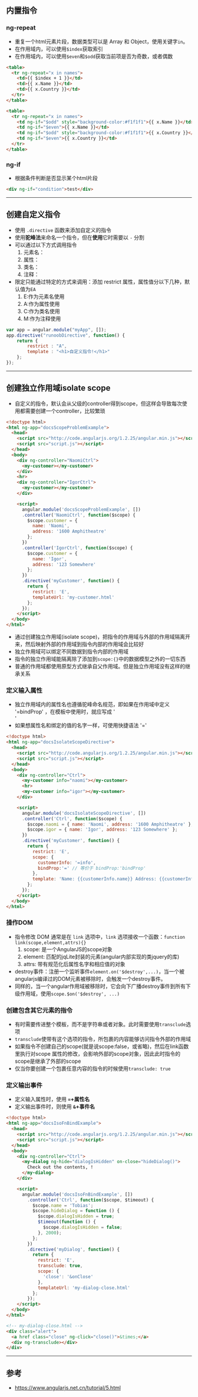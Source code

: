## 内置指令
### ng-repeat 
- 重复一个html元素片段，数据类型可以是 Array 和 Object，使用关键字`in`。
- 在作用域内，可以使用`$index`获取索引
- 在作用域内，可以使用`$even`和`$odd`获取当前项是否为奇数，或者偶数
```html
<table>
  <tr ng-repeat="x in names">
    <td>{{ $index + 1 }}</td>
    <td>{{ x.Name }}</td>
    <td>{{ x.Country }}</td>
  </tr>
</table>

<table>
  <tr ng-repeat="x in names">
    <td ng-if="$odd" style="background-color:#f1f1f1">{{ x.Name }}</td>
    <td ng-if="$even">{{ x.Name }}</td>
    <td ng-if="$odd" style="background-color:#f1f1f1">{{ x.Country }}</td>
    <td ng-if="$even">{{ x.Country }}</td>
  </tr>
</table>
```

### ng-if
- 根据条件判断是否显示某个html片段
```html
<div ng-if="condition">test</div>
```

---

## 创建自定义指令
- 使用 `.directive` 函数来添加自定义的指令
- 使用**驼峰法**来命名一个指令，但在**使用**它时需要以 `-` 分割
- 可以通过以下方式调用指令
  1. 元素名：<runoob-directive></runoob-directive>
  2. 属性：<div runoob-directive></div>
  3. 类名：<div class="runoob-directive"></div>
  4. 注释：<!-- directive: runoob-directive -->
- 限定只能通过特定的方式来调用：添加 restrict 属性，属性值分以下几种，默认值为`EA`
  1. E:作为元素名使用
  2. A:作为属性使用
  3. C:作为类名使用
  4. M:作为注释使用
```js
var app = angular.module("myApp", []);
app.directive("runoobDirective", function() {
    return {
        restrict : "A",
        template : "<h1>自定义指令!</h1>"
    };
});
```

---

## 创建独立作用域isolate scope
- 自定义的指令，默认会从父级的controller得到scope，但这样会导致每次使用都需要创建一个controller，比较繁琐
```html
<!doctype html>
<html ng-app="docsScopeProblemExample">
  <head>
    <script src="http://code.angularjs.org/1.2.25/angular.min.js"></script>
    <script src="script.js"></script>
  </head>
  <body>
    <div ng-controller="NaomiCtrl">
      <my-customer></my-customer>
    </div>
    <hr>
    <div ng-controller="IgorCtrl">
      <my-customer></my-customer>
    </div>

    <script>
      angular.module('docsScopeProblemExample', [])
      .controller('NaomiCtrl', function($scope) {
        $scope.customer = {
          name: 'Naomi',
          address: '1600 Amphitheatre'
        };
      })
      .controller('IgorCtrl', function($scope) {
        $scope.customer = {
          name: 'Igor',
          address: '123 Somewhere'
        };
      })
      .directive('myCustomer', function() {
        return {
          restrict: 'E',
          templateUrl: 'my-customer.html'
        };
      });
    </script>
  </body>
</html>
```
- 通过创建独立作用域(isolate scope)，把指令的作用域与外部的作用域隔离开来，然后映射外部的作用域到指令内部的作用域会比较好
- 独立作用域可以绑定不同数据到指令内部的作用域
- 指令的独立作用域能隔离除了添加到`scope:{}`中的数据模型之外的一切东西
- 普通的作用域都使用原型方式继承自父作用域。但是独立作用域没有这样的继承关系

### 定义输入属性
- 独立作用域内的属性名也遵循驼峰命名规范，即如果在作用域中定义 '=bindProp' ，在模板中使用时，就应写成 '<div bind-prop="" />'
- 如果想属性名和绑定的值的名字一样，可使用快捷语法 '='
```html
<!doctype html>
<html ng-app="docsIsolateScopeDirective">
  <head>
    <script src="http://code.angularjs.org/1.2.25/angular.min.js"></script>
    <script src="script.js"></script>
  </head>
  <body>
    <div ng-controller="Ctrl">
      <my-customer info="naomi"></my-customer>
      <hr>
      <my-customer info="igor"></my-customer>
    </div>

    <script>
      angular.module('docsIsolateScopeDirective', [])
      .controller('Ctrl', function($scope) {
        $scope.naomi = { name: 'Naomi', address: '1600 Amphitheatre' };
        $scope.igor = { name: 'Igor', address: '123 Somewhere' };
      })
      .directive('myCustomer', function() {
        return {
          restrict: 'E',
          scope: {
            customerInfo: '=info',
            bindProp:'=' // 等价于 bindProp:'bindProp'
          },
          template: 'Name: {{customerInfo.name}} Address: {{customerInfo.address}}'
        };
      });
    </script>
  </body>
</html>
```

### 操作DOM
- 指令修改 DOM 通常是在 `link` 选项中，`link` 选项接收一个函数：`function link(scope,element,attrs){}`
  1. scope: 是一个AngularJS的scope对象
  2. element: 匹配的jqLite封装的元素(angular内部实现的类jquery的库) 
  3. attrs: 带有规范化后属性名字和相应值的对象
- destroy事件：注册一个监听事件`element.on('$destroy',...)`，当一个被angularjs编译过的DOM元素被移除时，会触发一个destroy事件。
- 同样的，当一个angular作用域被移除时，它会向下广播destroy事件到所有下级作用域，使用`scope.$on('$destroy', ...)`

### 创建包含其它元素的指令
- 有时需要传进整个模板，而不是字符串或者对象。此时需要使用`transclude`选项
- `transclude`使带有这个选项的指令，所包裹的内容能够访问指令外部的作用域
- 如果指令不创建自己的scope(就是说scope:false，或省略)，然后在link函数里执行对scope 属性的修改，会影响外部的scope对象，因此此时指令的scope是继承了外部的scope
- 仅当你要创建一个包裹任意内容的指令的时候使用`transclude: true`

### 定义输出事件
- 定义输入属性时，使用 **`=`+属性名**
- 定义输出事件时，则使用 **`&`+事件名**


```html
<!doctype html>
<html ng-app="docsIsoFnBindExample">
  <head>
    <script src="http://code.angularjs.org/1.2.25/angular.min.js"></script>
    <script src="script.js"></script>
  </head>
  <body>
    <div ng-controller="Ctrl">
      <my-dialog ng-hide="dialogIsHidden" on-close="hideDialog()">
        Check out the contents, !
      </my-dialog>
    </div>

    <script>
      angular.module('docsIsoFnBindExample', [])
        .controller('Ctrl', function($scope, $timeout) {
          $scope.name = 'Tobias';
          $scope.hideDialog = function () {
            $scope.dialogIsHidden = true;
            $timeout(function () {
              $scope.dialogIsHidden = false;
            }, 2000);
          };
        })
        .directive('myDialog', function() {
          return {
            restrict: 'E',
            transclude: true,
            scope: {
              'close': '&onClose'
            },
            templateUrl: 'my-dialog-close.html'
          };
        });
    </script>
  </body>
</html>

<!-- my-dialog-close.html -->
<div class="alert">
  <a href class="close" ng-click="close()">&times;</a>
  <div ng-transclude></div>
</div>

```


---

## 参考
- https://www.angularjs.net.cn/tutorial/5.html
